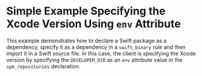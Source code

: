 # Simple Example Specifying the Xcode Version Using `env` Attribute

This example demonstrates how to declare a Swift package as a dependency, specify it as a dependency
in a `swift_binary` rule and then import it in a Swift source file. In this case, the client is
specifying the Xcode version by specifying the `DEVELOPER_DIR` as an `env` attribute value in the
`spm_repositories` declaration.
